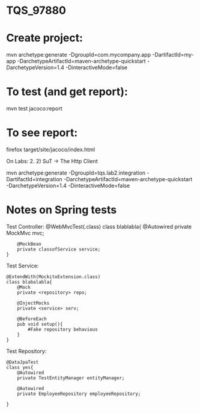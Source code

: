 # TQS_97880

# Create project:
mvn archetype:generate -DgroupId=com.mycompany.app -DartifactId=my-app -DarchetypeArtifactId=maven-archetype-quickstart -DarchetypeVersion=1.4 -DinteractiveMode=false

# To test (and get report):
mvn test jacoco:report

# To see report:
firefox target/site/jacoco/index.html     



On Labs:
2.
    2) SuT -> The Http Client 




mvn archetype:generate -DgroupId=tqs.lab2.integration -DartifactId=integration -DarchetypeArtifactId=maven-archetype-quickstart -DarchetypeVersion=1.4 -DinteractiveMode=false



# Notes on Spring tests

Test Controller:
    @WebMvcTest(<classofController>.class)
    class blablabla{
        @Autowired
        private MockMvc mvc;

        @MockBean
        private classofService service;
    }

Test Service:

    @ExtendWith(MockitoExtension.class)
    class blabalabla{
        @Mock
        private <repository> repo;

        @InjectMocks
        private <service> serv;

        @BeforeEach
        pub void setup(){
            #Fake repository behavious
        }
    }

Test Repository:

    @DataJpaTest
    class yes{
        @Autowired
        private TestEntityManager entityManager;
    
        @Autowired
        private EmployeeRepository employeeRepository;

    }